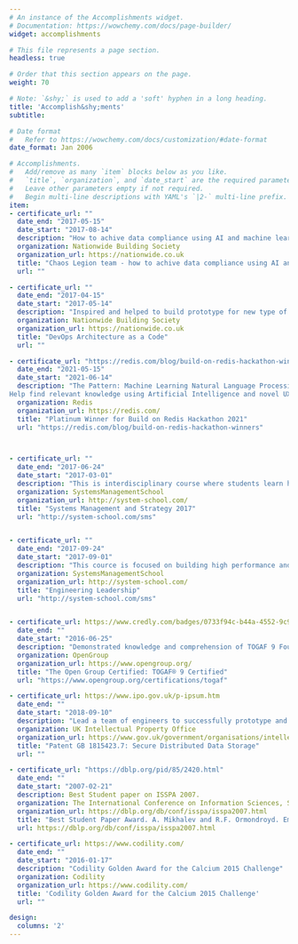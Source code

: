```yaml
---
# An instance of the Accomplishments widget.
# Documentation: https://wowchemy.com/docs/page-builder/
widget: accomplishments

# This file represents a page section.
headless: true

# Order that this section appears on the page.
weight: 70

# Note: `&shy;` is used to add a 'soft' hyphen in a long heading.
title: 'Accomplish&shy;ments'
subtitle:

# Date format
#   Refer to https://wowchemy.com/docs/customization/#date-format
date_format: Jan 2006

# Accomplishments.
#   Add/remove as many `item` blocks below as you like.
#   `title`, `organization`, and `date_start` are the required parameters.
#   Leave other parameters empty if not required.
#   Begin multi-line descriptions with YAML's `|2-` multi-line prefix.
item:
- certificate_url: ""
  date_end: "2017-05-15"
  date_start: "2017-08-14"
  description: "How to achive data compliance using AI and machine learning, demonstrated how to detect GDPR and PCI DSS non-compliance on Raspbery PI"
  organization: Nationwide Building Society
  organization_url: https://nationwide.co.uk
  title: "Chaos Legion team - how to achive data compliance using AI and machine learning"
  url: ""

- certificate_url: ""
  date_end: "2017-04-15"
  date_start: "2017-05-14"
  description: "Inspired and helped to build prototype for new type of DevOps Architecture - Architecture as a Code, together with Mark Solomon"
  organization: Nationwide Building Society
  organization_url: https://nationwide.co.uk
  title: "DevOps Architecture as a Code"
  url: ""

- certificate_url: "https://redis.com/blog/build-on-redis-hackathon-winners"
  date_end: "2021-05-15"
  date_start: "2021-06-14"
  description: "The Pattern: Machine Learning Natural Language Processing meets VR/AR:
Help find relevant knowledge using Artificial Intelligence and novel UX elements, all powered by Redis—new generation real-time data fabric turned into knowledge fabric."
  organization: Redis
  organization_url: https://redis.com/
  title: "Platinum Winner for Build on Redis Hackathon 2021"
  url: "https://redis.com/blog/build-on-redis-hackathon-winners"



- certificate_url: ""
  date_end: "2017-06-24"
  date_start: "2017-03-01"
  description: "This is interdisciplinary course where students learn how to relate business practices, engineering practices, and management practices among each others. This will allow you to maintain the holistic vision of the problem and implement the principle of responsibility for the entire system as a whole.The course consists of six full days of classes with the teacher (total 54 training hours - every other Sunday) and 11 training workshops where you solve problems (total 22 hours - every Wednesday from 19.00 to 21.00). The trainings provide you with system view of how to determine the product of system of interest / service of your project, how to ensure its development and production on time and with minimally involved resources, how to organize people in your enterprise, how to conduct organizational changes and how to set strategic goals."
  organization: SystemsManagementSchool
  organization_url: http://system-school.com/
  title: "Systems Management and Strategy 2017"
  url: "http://system-school.com/sms"


- certificate_url: ""
  date_end: "2017-09-24"
  date_start: "2017-09-01"
  description: "This cource is focused on building high performance and inspired distributed engineering team"
  organization: SystemsManagementSchool
  organization_url: http://system-school.com/
  title: "Engineering Leadership"
  url: "http://system-school.com/sms"


- certificate_url: https://www.credly.com/badges/0733f94c-b44a-4552-9c97-d2a294c0b6d2/public_url
  date_end: ""
  date_start: "2016-06-25"
  description: "Demonstrated knowledge and comprehension of TOGAF 9 Foundation, to analyze and apply this knowledge. This includes the terminology, structure, and concepts of the TOGAF 9 Standard. It includes understanding the core principles of Enterprise Architecture, the TOGAF ADM Phases, the TOGAF Content Metamodel, TOGAF ADM tools and techniques, as well as approaches for adapting the TOGAF ADM."
  organization: OpenGroup
  organization_url: https://www.opengroup.org/
  title: "The Open Group Certified: TOGAF® 9 Certified"
  url: "https://www.opengroup.org/certifications/togaf"

- certificate_url: https://www.ipo.gov.uk/p-ipsum.htm
  date_end: ""
  date_start: "2018-09-10"
  description: "Lead a team of engineers to successfully prototype and patent novel technology. The patent inventor is my team member Dr Matin Mavaddat"
  organization: UK Intellectual Property Office
  organization_url: https://www.gov.uk/government/organisations/intellectual-property-office
  title: "Patent GB 1815423.7: Secure Distributed Data Storage"
  url: ""

- certificate_url: "https://dblp.org/pid/85/2420.html"
  date_end: ""
  date_start: "2007-02-21"
  description: Best Student paper on ISSPA 2007.
  organization: The International Conference on Information Sciences, Signal Processing and its Applications
  organization_url: https://dblp.org/db/conf/isspa/isspa2007.html
  title: "Best Student Paper Award. A. Mikhalev and R.F. Ormondroyd. Emitter Geolocation using fusion of TDOA Data with a Particle Filter"
  url: https://dblp.org/db/conf/isspa/isspa2007.html

- certificate_url: https://www.codility.com/
  date_end: ""
  date_start: "2016-01-17"
  description: "Codility Golden Award for the Calcium 2015 Challenge"
  organization: Codility
  organization_url: https://www.codility.com/
  title: 'Codility Golden Award for the Calcium 2015 Challenge'
  url: ""

design:
  columns: '2' 
---
```

